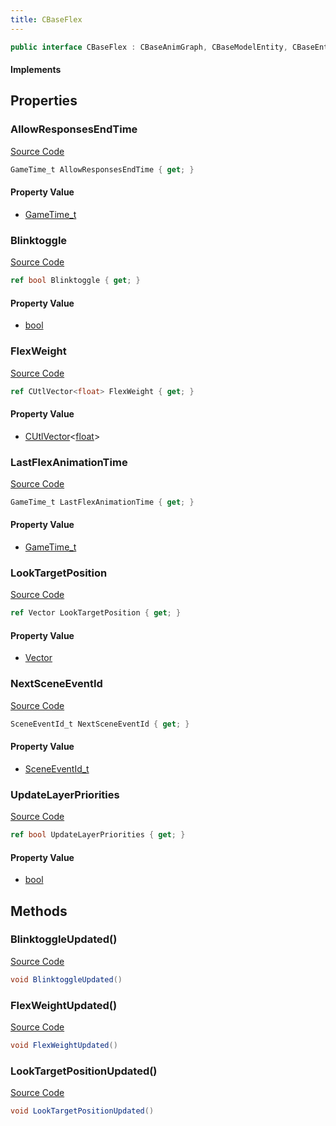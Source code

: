 ```yaml
---
title: CBaseFlex
---
```


```csharp
public interface CBaseFlex : CBaseAnimGraph, CBaseModelEntity, CBaseEntity, CEntityInstance, ISchemaClass<CEntityInstance>, ISchemaClass<CBaseEntity>, ISchemaClass<CBaseModelEntity>, ISchemaClass<CBaseAnimGraph>, ISchemaClass<CBaseFlex>, ISchemaField, ISchemaClass, INativeHandle
```

#### Implements

## Properties

### AllowResponsesEndTime

[Source Code](https://github.com/swiftly-solution/swiftlys2/blob/main/managed/src/SwiftlyS2.Generated/Schemas/Interfaces/CBaseFlex.cs#L23)

```csharp
GameTime_t AllowResponsesEndTime { get; }
```

#### Property Value

- [GameTime_t](/docs/api/shared/schemadefinitions/gametime_t)

### Blinktoggle

[Source Code](https://github.com/swiftly-solution/swiftlys2/blob/main/managed/src/SwiftlyS2.Generated/Schemas/Interfaces/CBaseFlex.cs#L21)

```csharp
ref bool Blinktoggle { get; }
```

#### Property Value

- [bool](https://learn.microsoft.com/dotnet/api/system.boolean)

### FlexWeight

[Source Code](https://github.com/swiftly-solution/swiftlys2/blob/main/managed/src/SwiftlyS2.Generated/Schemas/Interfaces/CBaseFlex.cs#L17)

```csharp
ref CUtlVector<float> FlexWeight { get; }
```

#### Property Value

- [CUtlVector](/docs/api/-1)<[float](https://learn.microsoft.com/dotnet/api/system.single)>

### LastFlexAnimationTime

[Source Code](https://github.com/swiftly-solution/swiftlys2/blob/main/managed/src/SwiftlyS2.Generated/Schemas/Interfaces/CBaseFlex.cs#L25)

```csharp
GameTime_t LastFlexAnimationTime { get; }
```

#### Property Value

- [GameTime_t](/docs/api/shared/schemadefinitions/gametime_t)

### LookTargetPosition

[Source Code](https://github.com/swiftly-solution/swiftlys2/blob/main/managed/src/SwiftlyS2.Generated/Schemas/Interfaces/CBaseFlex.cs#L19)

```csharp
ref Vector LookTargetPosition { get; }
```

#### Property Value

- [Vector](/docs/api/shared/natives/vector)

### NextSceneEventId

[Source Code](https://github.com/swiftly-solution/swiftlys2/blob/main/managed/src/SwiftlyS2.Generated/Schemas/Interfaces/CBaseFlex.cs#L27)

```csharp
SceneEventId_t NextSceneEventId { get; }
```

#### Property Value

- [SceneEventId_t](/docs/api/shared/schemadefinitions/sceneeventid_t)

### UpdateLayerPriorities

[Source Code](https://github.com/swiftly-solution/swiftlys2/blob/main/managed/src/SwiftlyS2.Generated/Schemas/Interfaces/CBaseFlex.cs#L29)

```csharp
ref bool UpdateLayerPriorities { get; }
```

#### Property Value

- [bool](https://learn.microsoft.com/dotnet/api/system.boolean)

## Methods

### BlinktoggleUpdated()

[Source Code](https://github.com/swiftly-solution/swiftlys2/blob/main/managed/src/SwiftlyS2.Generated/Schemas/Interfaces/CBaseFlex.cs#L33)

```csharp
void BlinktoggleUpdated()
```

### FlexWeightUpdated()

[Source Code](https://github.com/swiftly-solution/swiftlys2/blob/main/managed/src/SwiftlyS2.Generated/Schemas/Interfaces/CBaseFlex.cs#L31)

```csharp
void FlexWeightUpdated()
```

### LookTargetPositionUpdated()

[Source Code](https://github.com/swiftly-solution/swiftlys2/blob/main/managed/src/SwiftlyS2.Generated/Schemas/Interfaces/CBaseFlex.cs#L32)

```csharp
void LookTargetPositionUpdated()
```

